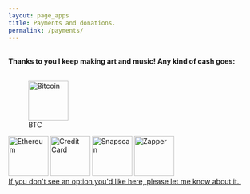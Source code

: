 ```yaml
---
layout: page_apps
title: Payments and donations.
permalink: /payments/
---
```


<!--<a>We are currently raising funds for a world tour to play our music far and wide, spreading the message of a healthy future for our planet. Why not send us some cash to help us achieve this goal? Your contribution will be wisely spent to create and perform music that inspires people to look inward and take action in their lives to co-create a living future. We accept Bitcoin, Ethereum, All traditional currencies, any other gifts and/or adventures around the world too. We look forward to playing in your town!</a>-->

<br>
<strong>Thanks to you I keep making art and music! Any kind of cash goes:</strong>
<br>
<br>

<figure>
  <a href="../bitcoin"><img src="../assets/img/currencyicons/bit.png" height="80vw" width="80vw" alt="Bitcoin"></a>
  <figcaption>BTC</figcaption>
</figure>

<a href="../ethereum"><img src="../assets/img/currencyicons/ether.png" height="80vw" width="80vw" alt="Ethereum"></a>
<a href="../creditcard"><img src="../assets/img/currencyicons/credit-cards-icon.png" height="80vw" width="80vw" alt="Credit Card"></a>
<a href="../snapscan"><img src="../assets/img/currencyicons/snapscan.png" height="80vw" width="80vw" alt="Snapscan"></a>
<a href="../zapper"><img src="../assets/img/currencyicons/zapper.jpg" height="80vw" width="80vw" alt="Zapper"></a>
<br>
<a href="/payments">If you don't see an option you'd like here, please let me know about it..</a>
<br>
<br>
<br>

